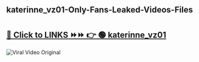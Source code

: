 
 ## katerinne_vz01-Only-Fans-Leaked-Videos-Files

# <h2><a href="https://mediaupload.pro?katerinne_vz01">🔗 Click to LINKS ⏩⏩ 👉 🟢 katerinne_vz01 </a></h2>

<a href="https://mediaupload.pro?katerinne_vz01" rel="nofollow" data-target="animated-image.originalLink"><img src="https://i.ibb.co.com/xMMVF88/686577567.gif" alt="Viral Video Original" style="max-width: 100%; display: inline-block;" data-target="animated-image.originalImage"></a>